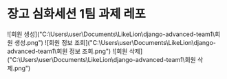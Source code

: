 # 장고 심화세션 1팀 과제 레포
![회원 생성]("C:\Users\user\Documents\LikeLion\django-advanced-team1\회원 생성.png")
![회원 정보 조회]("C:\Users\user\Documents\LikeLion\django-advanced-team1\회원 정보 조회.png")
![회원 삭제]("C:\Users\user\Documents\LikeLion\django-advanced-team1\회원 삭제.png")